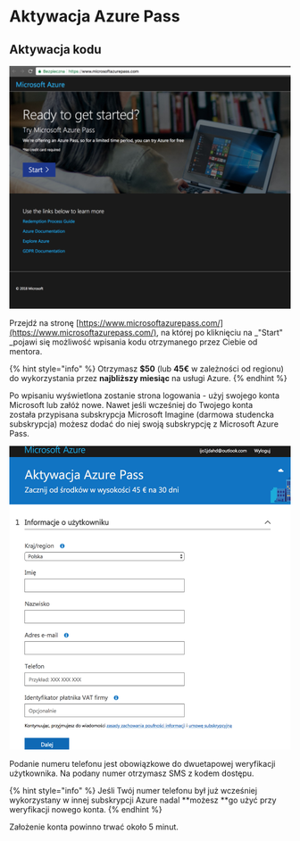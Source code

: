 # Aktywacja Azure Pass

## Aktywacja kodu

![](.gitbook/assets/image%20%285%29.png)

Przejdź na stronę [https://www.microsoftazurepass.com/](https://www.microsoftazurepass.com/), na której po kliknięciu na _"Start" _pojawi się możliwość wpisania kodu otrzymanego przez Ciebie od mentora.

{% hint style="info" %}
Otrzymasz **$50** \(lub **45€** w zależności od regionu\) do wykorzystania przez **najbliższy miesiąc** na usługi Azure.
{% endhint %}

Po wpisaniu wyświetlona zostanie strona logowania - użyj swojego konta Microsoft lub załóż nowe. Nawet jeśli wcześniej do Twojego konta została przypisana subskrypcja Microsoft Imagine \(darmowa studencka subskrypcja\) możesz dodać do niej swoją subskrypcję z Microsoft Azure Pass.



![](.gitbook/assets/image%20%288%29.png)

Podanie numeru telefonu jest obowiązkowe do dwuetapowej weryfikacji użytkownika. Na podany numer otrzymasz SMS z kodem dostępu.

{% hint style="info" %}
Jeśli Twój numer telefonu był już wcześniej wykorzystany w innej subskrypcji Azure nadal **możesz **go użyć przy weryfikacji nowego konta.
{% endhint %}

Założenie konta powinno trwać około 5 minut.

